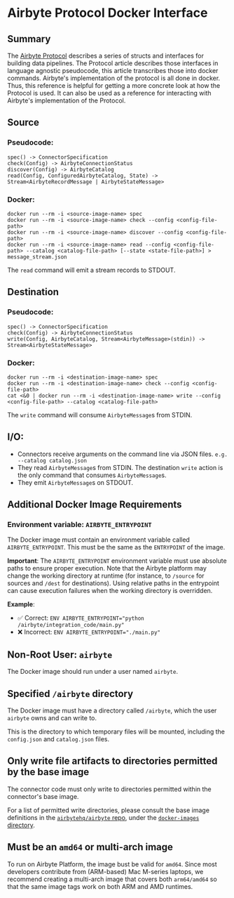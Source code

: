 # Airbyte Protocol Docker Interface

## Summary

The [Airbyte Protocol](airbyte-protocol.md) describes a series of structs and interfaces for building data pipelines. The Protocol article describes those interfaces in language agnostic pseudocode, this article transcribes those into docker commands. Airbyte's implementation of the protocol is all done in docker. Thus, this reference is helpful for getting a more concrete look at how the Protocol is used. It can also be used as a reference for interacting with Airbyte's implementation of the Protocol.

## Source

### Pseudocode:

```
spec() -> ConnectorSpecification
check(Config) -> AirbyteConnectionStatus
discover(Config) -> AirbyteCatalog
read(Config, ConfiguredAirbyteCatalog, State) -> Stream<AirbyteRecordMessage | AirbyteStateMessage>
```

### Docker:

```shell
docker run --rm -i <source-image-name> spec
docker run --rm -i <source-image-name> check --config <config-file-path>
docker run --rm -i <source-image-name> discover --config <config-file-path>
docker run --rm -i <source-image-name> read --config <config-file-path> --catalog <catalog-file-path> [--state <state-file-path>] > message_stream.json
```

The `read` command will emit a stream records to STDOUT.

## Destination

### Pseudocode:

```
spec() -> ConnectorSpecification
check(Config) -> AirbyteConnectionStatus
write(Config, AirbyteCatalog, Stream<AirbyteMessage>(stdin)) -> Stream<AirbyteStateMessage>
```

### Docker:

```shell
docker run --rm -i <destination-image-name> spec
docker run --rm -i <destination-image-name> check --config <config-file-path>
cat <&0 | docker run --rm -i <destination-image-name> write --config <config-file-path> --catalog <catalog-file-path>
```

The `write` command will consume `AirbyteMessage`s from STDIN.

## I/O:

- Connectors receive arguments on the command line via JSON files. `e.g. --catalog catalog.json`
- They read `AirbyteMessage`s from STDIN. The destination `write` action is the only command that consumes `AirbyteMessage`s.
- They emit `AirbyteMessage`s on STDOUT.

## Additional Docker Image Requirements

### Environment variable: `AIRBYTE_ENTRYPOINT` 

The Docker image must contain an environment variable called `AIRBYTE_ENTRYPOINT`. This must be the same as the `ENTRYPOINT` of the image.

**Important**: The `AIRBYTE_ENTRYPOINT` environment variable must use absolute paths to ensure proper execution. Note that the Airbyte platform may change the working directory at runtime (for instance, to `/source` for sources and `/dest` for destinations). Using relative paths in the entrypoint can cause execution failures when the working directory is overridden.

**Example**:
- ✅ Correct: `ENV AIRBYTE_ENTRYPOINT="python /airbyte/integration_code/main.py"`
- ❌ Incorrect: `ENV AIRBYTE_ENTRYPOINT="./main.py"`

## Non-Root User: `airbyte`

The Docker image should run under a user named `airbyte`.

## Specified `/airbyte` directory

The Docker image must have a directory called `/airbyte`, which the user `airbyte` owns and can write to.

This is the directory to which temporary files will be mounted, including the `config.json` and `catalog.json` files.

## Only write file artifacts to directories permitted by the base image

The connector code must only write to directories permitted within the connector's base image.

For a list of permitted write directories, please consult the base image definitions in the [`airbytehq/airbyte` repo](https://github.com/airbytehq/airbyte), under the [`docker-images` directory](https://github.com/airbytehq/airbyte/tree/master/docker-images).

## Must be an `amd64` or multi-arch image

To run on Airbyte Platform, the image bust be valid for `amd64`. Since most developers contribute from (ARM-based) Mac M-series laptops, we recommend creating a multi-arch image that covers both `arm64/amd64` so that the same image tags work on both ARM and AMD runtimes.

